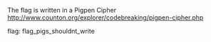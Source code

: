 The flag is written in a Pigpen Cipher http://www.counton.org/explorer/codebreaking/pigpen-cipher.php

flag: flag_pigs_shouldnt_write
